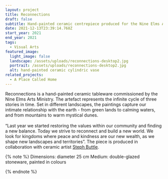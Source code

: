 ```yaml
---
layout: project
title: Reconnections
draft: false
subtitle: Hand-painted ceramic centrepiece produced for the Nine Elms Art Trail 2021
date: 2021-12-13T23:39:14.768Z
start_year: 2021
end_year: 2021
tags:
  - Visual Arts
featured_image:
  light_image: false
  landscape: /assets/uploads/reconnections-desktop2.jpg
  portrait: /assets/uploads/reconnections-desktop2.jpg
  alt: hand-painted ceramic cylindric vase
related_projects:
  - A Place Called Home
---
```

Reconnections is a hand-painted ceramic tableware commissioned by the Nine Elms Arts Ministry. The artefact represents the infinite cycle of three stories in time. Set in different landscapes, the paintings capture our intimate relationship with the earth - from green lands to calming waters, and from mountains to warm mystical dunes.\
\
“Last year we started restoring the values within our community and finding a new balance. Today we strive to reconnect and build a new world. We look for kingdoms where peace and kindness are our new wealth, as we shape new landscapes and territories”. The piece is produced in collaboration with ceramic artist [Steph Buttle](http://www.stephaniebuttle.com/objects).

{% note %}
Dimensions: diameter 25 cm
Medium: double-glazed stoneware, painted in colours

{% endnote %}